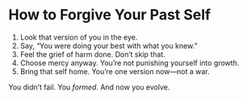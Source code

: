 # How to Forgive Your Past Self

1. Look that version of you in the eye.
2. Say, “You were doing your best with what you knew.”
3. Feel the grief of harm done. Don’t skip that.
4. Choose mercy anyway. You’re not punishing yourself into growth.
5. Bring that self home. You’re one version now—not a war.

You didn’t fail. You *formed*. And now you evolve.
